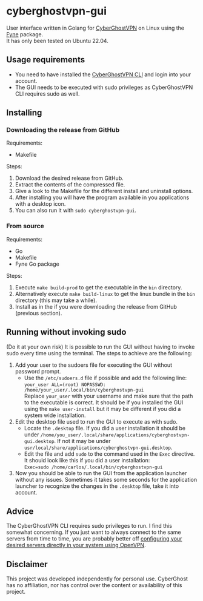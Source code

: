 # cyberghostvpn-gui
User interface written in Golang for [CyberGhostVPN](https://www.cyberghostvpn.com/) on Linux using the [Fyne](https://github.com/fyne-io/fyne) package.  
It has only been tested on Ubuntu 22.04.

## Usage requirements
- You need to have installed the [CyberGhostVPN CLI](https://support.cyberghostvpn.com/hc/en-us/articles/360020436274-Set-Up-CyberGhost-VPN-CLI-App-on-Linux) and login into your account.
- The GUI needs to be executed with sudo privileges as CyberGhostVPN CLI requires sudo as well.

## Installing
### Downloading the release from GitHub
Requirements:
- Makefile

Steps: 
1. Download the desired release from GitHub.  
2. Extract the contents of the compressed file.  
3. Give a look to the Makefile for the different install and uninstall options.  
4. After installing you will have the program available in you applications with a desktop icon.  
5. You can also run it with `sudo cyberghostvpn-gui`.

### From source
Requirements:
- Go
- Makefile
- Fyne Go package  

Steps: 
1. Execute `make build-prod` to get the executable in the `bin` directory.  
2. Alternatively execute `make build-linux` to get the linux bundle in the `bin` directory (this may take a while). 
3. Install as in the if you were downloading the release from GitHub (previous section).

## Running without invoking sudo
(Do it at your own risk) It is possible to run the GUI without having to invoke sudo every time using the terminal.
The steps to achieve are the following:
1. Add your user to the sudoers file for executing the GUI without password prompt. 
    - Use the `/etc/sudoers.d` file if possible and add the following line:  
    `your_user ALL=(root) NOPASSWD: /home/your_user/.local/bin/cyberghostvpn-gui`  
    Replace `your_user` with your username and make sure that the path to the executable is correct. It should be if you installed the GUI using the `make user-install` but it may be different if you did a system wide installation.
2. Edit the desktop file used to run the GUI to execute as with sudo.
    - Locate the `.desktop` file. If you did a user installation it should be under `/home/you_user/.local/share/applications/cyberghostvpn-gui.desktop`. If not it may be under `usr/local/share/applications/cyberghostvpn-gui.desktop`.
    - Edit the file and add `sudo` to the command used in the `Exec` directive. It should look like this if you did a user installation:  
    `Exec=sudo /home/carlos/.local/bin/cyberghostvpn-gui`
3. Now you should be able to run the GUI from the application launcher without any issues. Sometimes it takes some seconds for the application launcher to recognize the changes in the `.desktop` file, take it into account.

## Advice
The CyberGhostVPN CLI requires sudo privileges to run. I find this somewhat concerning. If you just want to always connect to the same servers from time to time, you are probably better off [configuring your desired servers directly in your system using OpenVPN](https://support.cyberghostvpn.com/hc/en-us/articles/360007929314-Set-Up-OpenVPN-on-Linux-Ubuntu-via-Network-Manager).

## Disclaimer
This project was developed independently for personal use. CyberGhost has no affiliation, nor has control over the content or availability of this project.
